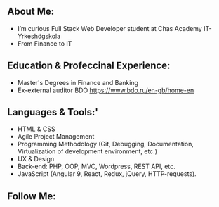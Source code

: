 ## About Me:
- I’m curious Full Stack Web Developer student at Chas Academy IT-Yrkeshögskola
- From Finance to IT


## Education & Profeccinal Experience:
- Master's Degrees in Finance and Banking
- Ex-external auditor BDO https://www.bdo.ru/en-gb/home-en


## Languages & Tools:'
- HTML & CSS
- Agile Project Management
- Programming Methodology (Git, Debugging, Documentation, Virtualization of development environment, etc.)
- UX & Design
- Back-end: PHP, OOP, MVC, Wordpress, REST API, etc.
- JavaScript (Angular 9, React, Redux, jQuery, HTTP-requests).


## Follow Me:






